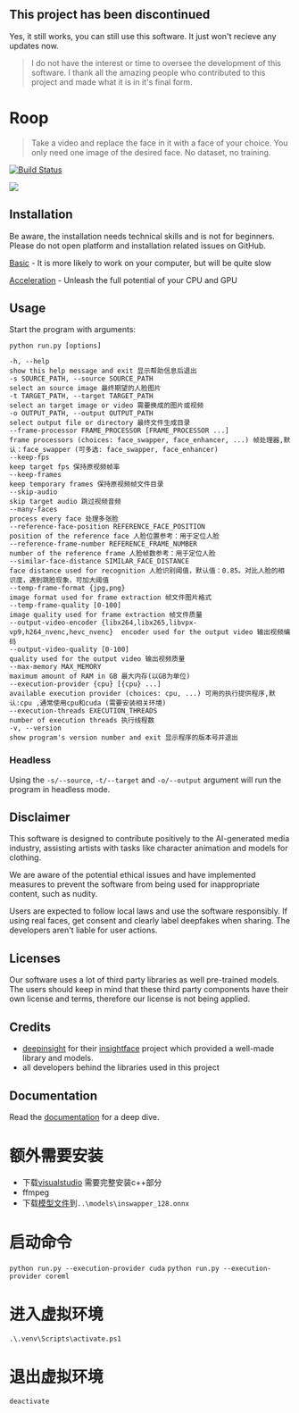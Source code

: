 ## This project has been discontinued

Yes, it still works, you can still use this software. It just won't recieve any updates now.

> I do not have the interest or time to oversee the development of this software. I thank all the amazing people who contributed to this project and made what it is in it's final form.

# Roop

> Take a video and replace the face in it with a face of your choice. You only need one image of the desired face. No dataset, no training.

[![Build Status](https://img.shields.io/github/actions/workflow/status/s0md3v/roop/ci.yml.svg?branch=main)](https://github.com/s0md3v/roop/actions?query=workflow:ci)

<img src="https://i.ibb.co/4RdPYwQ/Untitled.jpg"/>

## Installation

Be aware, the installation needs technical skills and is not for beginners. Please do not open platform and installation related issues on GitHub.

[Basic](https://github.com/s0md3v/roop/wiki/1.-Installation) - It is more likely to work on your computer, but will be quite slow

[Acceleration](https://github.com/s0md3v/roop/wiki/2.-Acceleration) - Unleash the full potential of your CPU and GPU


## Usage

Start the program with arguments:

```
python run.py [options]

-h, --help                                                                 show this help message and exit 显示帮助信息后退出
-s SOURCE_PATH, --source SOURCE_PATH                                       select an source image 最终期望的人脸图片
-t TARGET_PATH, --target TARGET_PATH                                       select an target image or video 需要换成的图片或视频
-o OUTPUT_PATH, --output OUTPUT_PATH                                       select output file or directory 最终文件生成目录
--frame-processor FRAME_PROCESSOR [FRAME_PROCESSOR ...]                    frame processors (choices: face_swapper, face_enhancer, ...) 帧处理器,默认：face_swapper (可多选: face_swapper, face_enhancer)
--keep-fps                                                                 keep target fps 保持原视频帧率
--keep-frames                                                              keep temporary frames 保持原视频帧文件目录
--skip-audio                                                               skip target audio 跳过视频音频
--many-faces                                                               process every face 处理多张脸
--reference-face-position REFERENCE_FACE_POSITION                          position of the reference face 人脸位置参考：用于定位人脸
--reference-frame-number REFERENCE_FRAME_NUMBER                            number of the reference frame 人脸帧数参考：用于定位人脸
--similar-face-distance SIMILAR_FACE_DISTANCE                              face distance used for recognition 人脸识别阈值，默认值：0.85。对比人脸的相识度，遇到跳脸现象，可加大阈值
--temp-frame-format {jpg,png}                                              image format used for frame extraction 帧文件图片格式
--temp-frame-quality [0-100]                                               image quality used for frame extraction 帧文件质量
--output-video-encoder {libx264,libx265,libvpx-vp9,h264_nvenc,hevc_nvenc}  encoder used for the output video 输出视频编码
--output-video-quality [0-100]                                             quality used for the output video 输出视频质量
--max-memory MAX_MEMORY                                                    maximum amount of RAM in GB 最大内存(以GB为单位)
--execution-provider {cpu} [{cpu} ...]                                     available execution provider (choices: cpu, ...) 可用的执行提供程序,默认:cpu ,通常使用cpu和cuda (需要安装相关环境)
--execution-threads EXECUTION_THREADS                                      number of execution threads 执行线程数
-v, --version                                                              show program's version number and exit 显示程序的版本号并退出
```


### Headless

Using the `-s/--source`, `-t/--target` and `-o/--output` argument will run the program in headless mode.


## Disclaimer

This software is designed to contribute positively to the AI-generated media industry, assisting artists with tasks like character animation and models for clothing.

We are aware of the potential ethical issues and have implemented measures to prevent the software from being used for inappropriate content, such as nudity.

Users are expected to follow local laws and use the software responsibly. If using real faces, get consent and clearly label deepfakes when sharing. The developers aren't liable for user actions.


## Licenses

Our software uses a lot of third party libraries as well pre-trained models. The users should keep in mind that these third party components have their own license and terms, therefore our license is not being applied.


## Credits

- [deepinsight](https://github.com/deepinsight) for their [insightface](https://github.com/deepinsight/insightface) project which provided a well-made library and models.
- all developers behind the libraries used in this project


## Documentation

Read the [documentation](https://github.com/s0md3v/roop/wiki) for a deep dive.

# 额外需要安装

+ 下载[visualstudio](https://visualstudio.microsoft.com/zh-hans/visual-cpp-build-tools/)
需要完整安装c++部分
+ ffmpeg
+ 下载[模型文件](https://cdn-lfs.huggingface.co/repos/f7/d7/f7d7d940dac099fff8d8e8a39c964e80ea9a852a5d0f4926ef9d25d2dda69273/e4a3f08c753cb72d04e10aa0f7dbe3deebbf39567d4ead6dce08e98aa49e16af?response-content-disposition=inline%3B+filename*%3DUTF-8%27%27inswapper_128.onnx%3B+filename%3D%22inswapper_128.onnx%22%3B&Expires=1726417750&Policy=eyJTdGF0ZW1lbnQiOlt7IkNvbmRpdGlvbiI6eyJEYXRlTGVzc1RoYW4iOnsiQVdTOkVwb2NoVGltZSI6MTcyNjQxNzc1MH19LCJSZXNvdXJjZSI6Imh0dHBzOi8vY2RuLWxmcy5odWdnaW5nZmFjZS5jby9yZXBvcy9mNy9kNy9mN2Q3ZDk0MGRhYzA5OWZmZjhkOGU4YTM5Yzk2NGU4MGVhOWE4NTJhNWQwZjQ5MjZlZjlkMjVkMmRkYTY5MjczL2U0YTNmMDhjNzUzY2I3MmQwNGUxMGFhMGY3ZGJlM2RlZWJiZjM5NTY3ZDRlYWQ2ZGNlMDhlOThhYTQ5ZTE2YWY%7EcmVzcG9uc2UtY29udGVudC1kaXNwb3NpdGlvbj0qIn1dfQ__&Signature=c-5fVZSuIEQp5skCQFmTDZ3HhdFbNJzuf6Qx2c-W1GLgekYxA1AtpEv1Wk2r%7EBThB2p1p12yWHQbpQLV0IDbKA2jTha%7EZdqxm0-ZqvuYmtCqzmN8C3ZILN7udUPs%7EeTb6mTfECoqwVDhZEsKvhycdUsHomdHZxFgaFB%7EVNlbLkpcT9-Y%7EqhA4C%7EH8TMVcpHX1qi2qAq43-PBdWK%7ErlZLXIeqAgXdzwRTchQ3Uifn1dFOYfIyjGYFhDUFwLyqyIQqW7qmwZo2rVQDq6Y9cgx%7EVbnNPcqAvXgdVM0CcqmKng4tnt9TpbPbkuzZknoGcQaUQxK3Q2Udceox%7EIPY6oF-FA__&Key-Pair-Id=K3ESJI6DHPFC7)到`..\models\inswapper_128.onnx`

# 启动命令

`python run.py --execution-provider cuda`
`python run.py --execution-provider coreml`

# 进入虚拟环境

`.\.venv\Scripts\activate.ps1`

# 退出虚拟环境

`deactivate`